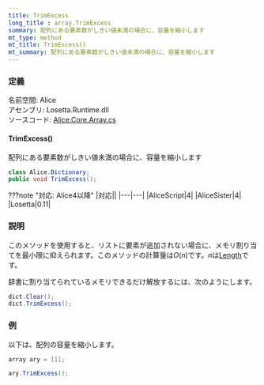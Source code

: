 ```yaml
---
title: TrimExcess
long_title : array.TrimExcess
summary: 配列にある要素数がしきい値未満の場合に、容量を縮小します
mt_type: method
mt_title: TrimExcess()
mt_summary: 配列にある要素数がしきい値未満の場合に、容量を縮小します
---
```


### 定義
名前空間: Alice<br/>
アセンブリ: Losetta.Runtime.dll<br/>
ソースコード: [Alice.Core.Array.cs](https://github.com/WSOFT-Project/Losetta/blob/master/Losetta.Runtime/Core/Extension/Alice.Core.Array.cs)

#### TrimExcess()

配列にある要素数がしきい値未満の場合に、容量を縮小します

```cs title="AliceScript"
class Alice.Dictionary;
public void TrimExcess();
```

???note "対応: Alice4以降"
    |対応||
    |---|---|
    |AliceScript|4|
    |AliceSister|4|
    |Losetta|0.11|

### 説明
このメソッドを使用すると、リストに要素が追加されない場合に、メモリ割り当てを最小限に抑えられます。このメソッドの計算量は$O(n)$です。$n$は[Length](./length.md)です。

辞書に割り当てられているメモリできるだけ解放するには、次のようにします。

```cs title="AliceScript"
dict.Clear();
dict.TrimExcess();
```

### 例
以下は、配列の容量を縮小します。

```cs title="AliceScript"
array ary = [1];

ary.TrimExcess();
```
